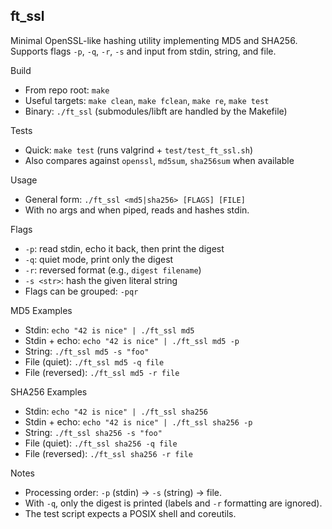 ## ft_ssl

Minimal OpenSSL-like hashing utility implementing MD5 and SHA256. Supports flags `-p`, `-q`, `-r`, `-s` and input from stdin, string, and file.

Build

- From repo root: `make`
- Useful targets: `make clean`, `make fclean`, `make re`, `make test`
- Binary: `./ft_ssl` (submodules/libft are handled by the Makefile)

Tests

- Quick: `make test` (runs valgrind + `test/test_ft_ssl.sh`)
- Also compares against `openssl`, `md5sum`, `sha256sum` when available

Usage

- General form: `./ft_ssl <md5|sha256> [FLAGS] [FILE]`
- With no args and when piped, reads and hashes stdin.

Flags

- `-p`: read stdin, echo it back, then print the digest
- `-q`: quiet mode, print only the digest
- `-r`: reversed format (e.g., `digest filename`)
- `-s <str>`: hash the given literal string
- Flags can be grouped: `-pqr`

MD5 Examples

- Stdin: `echo "42 is nice" | ./ft_ssl md5`
- Stdin + echo: `echo "42 is nice" | ./ft_ssl md5 -p`
- String: `./ft_ssl md5 -s "foo"`
- File (quiet): `./ft_ssl md5 -q file`
- File (reversed): `./ft_ssl md5 -r file`

SHA256 Examples

- Stdin: `echo "42 is nice" | ./ft_ssl sha256`
- Stdin + echo: `echo "42 is nice" | ./ft_ssl sha256 -p`
- String: `./ft_ssl sha256 -s "foo"`
- File (quiet): `./ft_ssl sha256 -q file`
- File (reversed): `./ft_ssl sha256 -r file`

Notes

- Processing order: `-p` (stdin) → `-s` (string) → file.
- With `-q`, only the digest is printed (labels and `-r` formatting are ignored).
- The test script expects a POSIX shell and coreutils.
